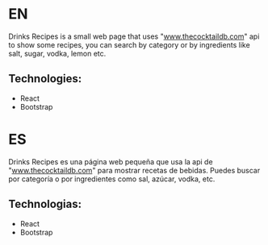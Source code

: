 # EN
Drinks Recipes is a small web page that uses "www.thecocktaildb.com" api to show some recipes, you can search by category or by ingredients like salt, sugar, vodka, lemon etc.
## Technologies:
- React
- Bootstrap


# ES
Drinks Recipes es una página web pequeña que usa la api de "www.thecocktaildb.com" para mostrar recetas de bebidas. Puedes buscar por categoría o por ingredientes como sal, azúcar, vodka, etc.
## Technologias:
- React
- Bootstrap